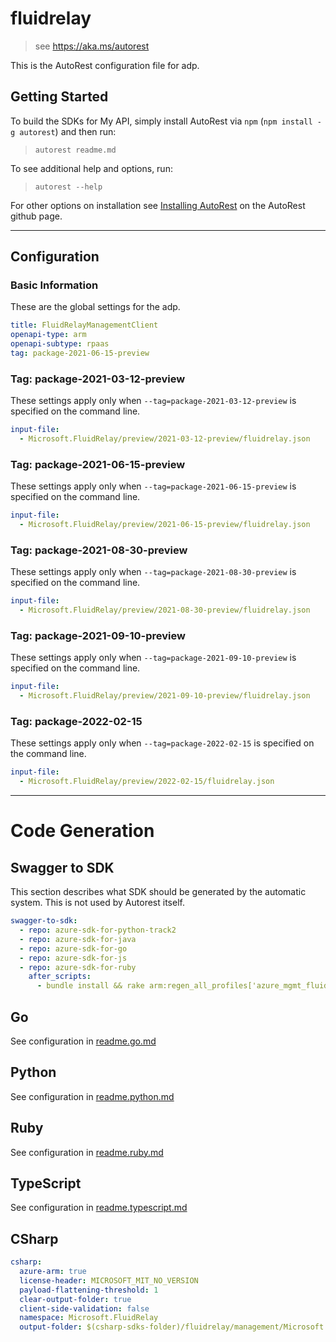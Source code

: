 # fluidrelay

> see https://aka.ms/autorest

This is the AutoRest configuration file for adp.

## Getting Started

To build the SDKs for My API, simply install AutoRest via `npm` (`npm install -g autorest`) and then run:

> `autorest readme.md`

To see additional help and options, run:

> `autorest --help`

For other options on installation see [Installing AutoRest](https://aka.ms/autorest/install) on the AutoRest github page.

---

## Configuration

### Basic Information

These are the global settings for the adp.

```yaml
title: FluidRelayManagementClient
openapi-type: arm
openapi-subtype: rpaas
tag: package-2021-06-15-preview
```

### Tag: package-2021-03-12-preview

These settings apply only when `--tag=package-2021-03-12-preview` is specified on the command line.

```yaml $(tag) == 'package-2021-03-12-preview'
input-file:
  - Microsoft.FluidRelay/preview/2021-03-12-preview/fluidrelay.json
```

### Tag: package-2021-06-15-preview

These settings apply only when `--tag=package-2021-06-15-preview` is specified on the command line.

```yaml $(tag) == 'package-2021-06-15-preview'
input-file:
  - Microsoft.FluidRelay/preview/2021-06-15-preview/fluidrelay.json
```

### Tag: package-2021-08-30-preview

These settings apply only when `--tag=package-2021-08-30-preview` is specified on the command line.

```yaml $(tag) == 'package-2021-08-30-preview'
input-file:
  - Microsoft.FluidRelay/preview/2021-08-30-preview/fluidrelay.json
```

### Tag: package-2021-09-10-preview

These settings apply only when `--tag=package-2021-09-10-preview` is specified on the command line.

```yaml $(tag) == 'package-2021-09-10-preview'
input-file:
  - Microsoft.FluidRelay/preview/2021-09-10-preview/fluidrelay.json
```

### Tag: package-2022-02-15

These settings apply only when `--tag=package-2022-02-15` is specified on the command line.

```yaml $(tag) == 'package-2022-02-15'
input-file:
  - Microsoft.FluidRelay/preview/2022-02-15/fluidrelay.json
```

---

# Code Generation

## Swagger to SDK

This section describes what SDK should be generated by the automatic system.
This is not used by Autorest itself.

```yaml $(swagger-to-sdk)
swagger-to-sdk:
  - repo: azure-sdk-for-python-track2
  - repo: azure-sdk-for-java
  - repo: azure-sdk-for-go
  - repo: azure-sdk-for-js
  - repo: azure-sdk-for-ruby
    after_scripts:
      - bundle install && rake arm:regen_all_profiles['azure_mgmt_fluidrelay']
```

## Go

See configuration in [readme.go.md](./readme.go.md)

## Python

See configuration in [readme.python.md](./readme.python.md)

## Ruby

See configuration in [readme.ruby.md](./readme.ruby.md)

## TypeScript

See configuration in [readme.typescript.md](./readme.typescript.md)

## CSharp

```yaml $(csharp)
csharp:
  azure-arm: true
  license-header: MICROSOFT_MIT_NO_VERSION
  payload-flattening-threshold: 1
  clear-output-folder: true
  client-side-validation: false
  namespace: Microsoft.FluidRelay
  output-folder: $(csharp-sdks-folder)/fluidrelay/management/Microsoft.FluidRelay/GeneratedProtocol
```

